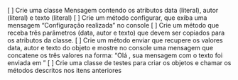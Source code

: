 [ ] Crie uma classe Mensagem contendo os atributos data (literal), autor (literal) e texto (literal)
[ ] Crie um método configurar, que exiba uma mensagem “Configuração realizada” no console
[ ] Crie um método que receba três parâmetros (data, autor e texto) que devem ser copiados para os atributos da classe.
[ ] Crie um método enviar que recupere os valores data, autor e texto do objeto e mostre no console uma mensagem que concatene os três valores na forma: “Olá <autor>, sua mensagem com o texto <texto> foi enviada em <data>”
[ ] Crie uma classe de testes para criar os objetos e chamar os métodos descritos nos itens anteriores 